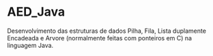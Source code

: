# AED_Java
 Desenvolvimento das estruturas de dados Pilha, Fila, Lista duplamente Encadeada e Arvore (normalmente feitas com ponteiros em C) na linguagem Java.
